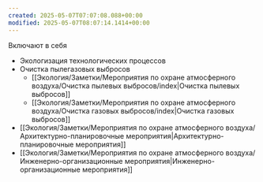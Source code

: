 ```yaml
---
created: 2025-05-07T07:07:08.088+00:00
modified: 2025-05-07T08:07:14.1414+00:00
---
```

Включают в себя
* Экологизация технологических процессов
* Очистка пылегазовых выбросов
	* [[Экология/Заметки/Мероприятия по охране атмосферного воздуха/Очистка пылевых выбросов/index|Очистка пылевых выбросов]]
	* [[Экология/Заметки/Мероприятия по охране атмосферного воздуха/Очистка газовых выбросов/index|Очистка газовых выбросов]]
* [[Экология/Заметки/Мероприятия по охране атмосферного воздуха/Архитектурно-планировочные мероприятия|Архитектурно-планировочные мероприятия]]
* [[Экология/Заметки/Мероприятия по охране атмосферного воздуха/Инженерно-организационные мероприятия|Инженерно-организационные мероприятия]]